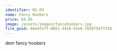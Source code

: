 ```yaml
---
identifier: RI-FH
name: Fancy Hookers
price: 64.95
image: /assets/images/fancyhookers.jpg
file_guid: 66edfe7f-0851-4418-93e8-785975df7318
---
```

dem fancy hookers
